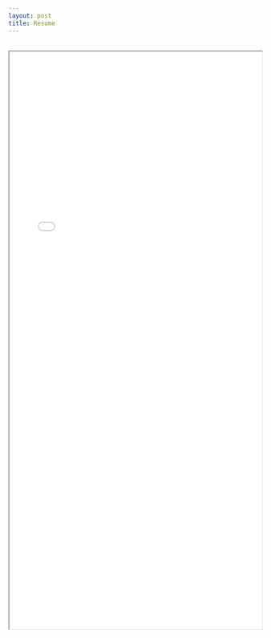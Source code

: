 ```yaml
---
layout: post
title: Resume
---
```


<br>
<!-- <object data="./files/Online_Resume.pdf" type="application/pdf" width="100%" height="1150px">
    <embed src="./files/Online_Resume.pdf">
        <p>This browser does not support PDFs. Please download the PDF to view it: <a href="./files/Online_Resume.pdf">Download PDF</a>.</p>
    </embed>
</object> -->

<html>
  <body>
    <iframe src="./files/Online_Resume.pdf#zoom=50" title="Resume" width="100%" height="1150px" >
    <!-- <iframe src="./files/Online_Resume.pdf#view=fitH" title="Resume" width="100%" height="1150px" > -->
    <!-- <meta name="viewport" content="width=device-width, initial-scale=2" /> -->
    <p>This browser does not support PDFs. Please download the PDF to view it: <a href="./files/Online_Resume.pdf">Download PDF</a>.</p>
    </iframe>
  </body>
</html>